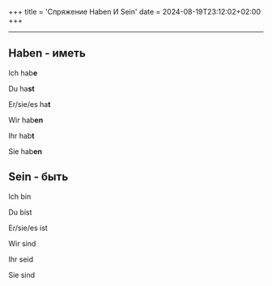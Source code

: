 +++
title = 'Спряжение Haben И Sein'
date = 2024-08-19T23:12:02+02:00
+++

---

## Haben - иметь

Ich hab**e**

Du ha**st**

Er/sie/es ha**t**

Wir hab**en**

Ihr hab**t**

Sie hab**en**

## Sein - быть

Ich bin

Du bist

Er/sie/es ist

Wir sind

Ihr seid

Sie sind
